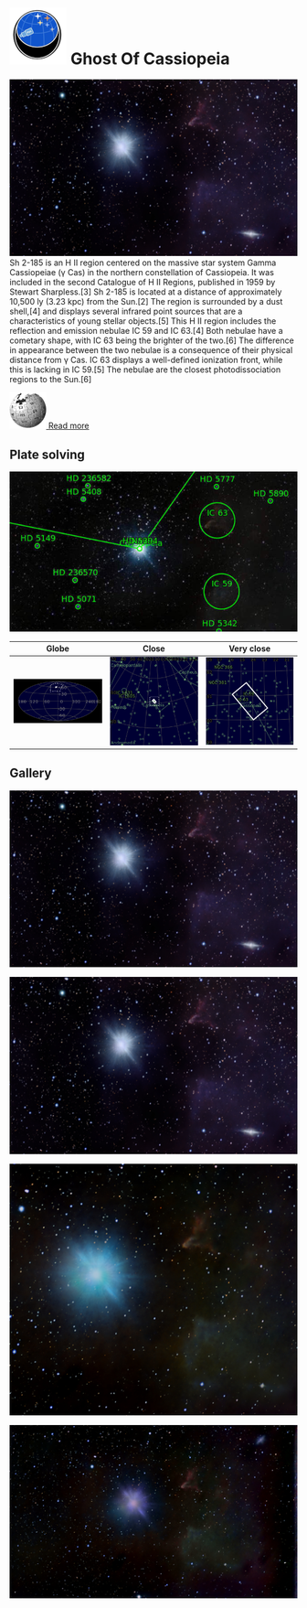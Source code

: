 # ![](..//Imaging//Common/pyl-tiny.png) Ghost Of Cassiopeia
![IMG](..//Imaging//HD/Ghost_Of_Cassiopeia+00+co.jpg)
Sh 2-185 is an H II region centered on the massive star system Gamma Cassiopeiae (γ Cas) in the northern constellation of Cassiopeia. It was included in the second Catalogue of H II Regions, published in 1959 by Stewart Sharpless.[3] Sh 2-185 is located at a distance of approximately 10,500 ly (3.23 kpc) from the Sun.[2] The region is surrounded by a dust shell,[4] and displays several infrared point sources that are a characteristics of young stellar objects.[5] This H II region includes the reflection and emission nebulae IC 59 and IC 63.[4] Both nebulae have a cometary shape, with IC 63 being the brighter of the two.[6] The difference in appearance between the two nebulae is a consequence of their physical distance from γ Cas. IC 63 displays a well-defined ionization front, while this is lacking in IC 59.[5] The nebulae are the closest photodissociation regions to the Sun.[6]

[![](..//Imaging//Common/Wikipedia.png) Read more](https://en.wikipedia.org/wiki/Sh_2-185)
## Plate solving 


![IMG](..//Imaging//HD/Ghost_Of_Cassiopeia_Annotated.jpg)


| Globe | Close | Very close |
| ----- | ----- | ----- |
|![IMG](..//Imaging//HD/Ghost_Of_Cassiopeia_Globe.jpg) |![IMG](..//Imaging//HD/Ghost_Of_Cassiopeia_Close.jpg) |![IMG](..//Imaging//HD/Ghost_Of_Cassiopeia_Closer.jpg) |

## Gallery
![IMG](..//Imaging//HD/Ghost_Of_Cassiopeia+00+co.jpg) 

![IMG](..//Imaging//HD/Ghost_Of_Cassiopeia+01+co.jpg) 

![IMG](..//Imaging//HD/Ghost_Of_Cassiopeia+02+co.jpg) 

![IMG](..//Imaging//HD/Ghost_Of_Cassiopeia+03+co.jpg) 

